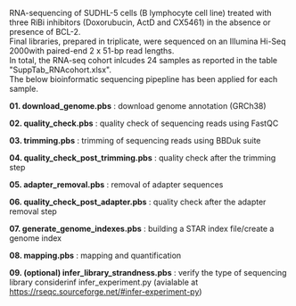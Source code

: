 RNA-sequencing of SUDHL-5 cells (B lymphocyte cell line) treated with  three RiBi inhibitors (Doxorubucin, ActD and CX5461) in the absence or presence of BCL-2.<br>
Final libraries, prepared in triplicate, were sequenced on an Illumina Hi-Seq 2000with paired-end 2 x 51-bp read lengths.<br>
In total, the RNA-seq cohort inlcudes 24 samples as reported in the table "SuppTab_RNAcohort.xlsx".<br>
The below bioinformatic sequencing pipepline has been applied for each sample.<br>

**01. download_genome.pbs**                     : download genome annotation (GRCh38)

**02. quality_check.pbs**                       : quality check of sequencing reads using FastQC

**03. trimming.pbs**                            : trimming of sequencing reads using BBDuk suite

**04. quality_check_post_trimming.pbs**         : quality check after the trimming step

**05. adapter_removal.pbs**                     : removal of adapter sequences

**06. quality_check_post_adapter.pbs**          : quality check after the adapter removal step 

**07. generate_genome_indexes.pbs**             : building a STAR index file/create a genome index

**08. mapping.pbs**                             : mapping and quantification

**09. (optional) infer_library_strandness.pbs** : verify the type of sequencing library considerinf infer_experiment.py (avialable at https://rseqc.sourceforge.net/#infer-experiment-py)
